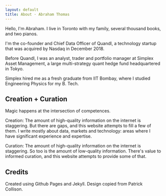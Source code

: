 ```yaml
---
layout: default
title: About · Abraham Thomas
---
```


Hello, I'm Abraham.  I live in Toronto with my family, several thousand books, and two pianos.  

I'm the co-founder and Chief Data Officer of Quandl, a technology startup that was acquired by Nasdaq in December 2018.

Before Quandl, I was an analyst, trader and portfolio manager at Simplex Asset Management, a large multi-strategy quant hedge fund headquartered in Tokyo.

Simplex hired me as a fresh graduate from IIT Bombay, where I studied Engineering Physics for my B. Tech.

## Creation + Curation

Magic happens at the intersection of competences.  

Creation: The amount of high-quality information on the internet is staggering.  But there are gaps, and this website attempts to fill a few of them.  I write mostly about data, markets and technology: areas where I have significant experience and expertise.

Curation: The amount of high-quality information on the internet is staggering.  So too is the amount of low-quality information.  There's value to informed curation, and this website attempts to provide some of that.  


## Credits

Created using Github Pages and Jekyll.  Design copied from Patrick Collison.  
